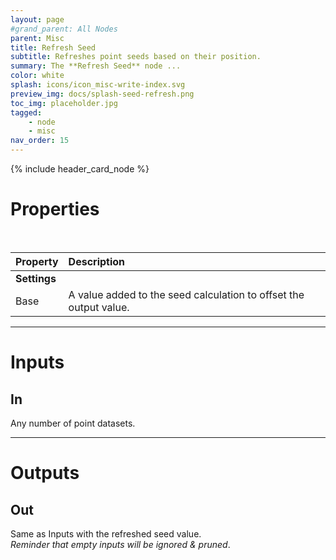 ```yaml
---
layout: page
#grand_parent: All Nodes
parent: Misc
title: Refresh Seed
subtitle: Refreshes point seeds based on their position.
summary: The **Refresh Seed** node ...
color: white
splash: icons/icon_misc-write-index.svg
preview_img: docs/splash-seed-refresh.png
toc_img: placeholder.jpg
tagged: 
    - node
    - misc
nav_order: 15
---
```


{% include header_card_node %}

# Properties
<br>

| Property       | Description          |
|:-------------|:------------------|
|**Settings**||
| Base           | A value added to the seed calculation to offset the output value.  |

---
# Inputs
## In
Any number of point datasets.

---
# Outputs
## Out
Same as Inputs with the refreshed seed value.    
*Reminder that empty inputs will be ignored & pruned*.